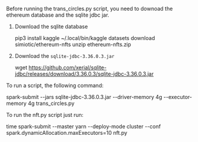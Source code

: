 Before running the trans_circles.py script, you need to downoad the ethereum database and the sqlite jdbc jar.

1. Download the sqlite database

   pip3 install kaggle
   ~/.local/bin/kaggle datasets download simiotic/ethereum-nfts
   unzip ethereum-nfts.zip

2. Download the `sqlite-jdbc-3.36.0.3.jar`

   wget https://github.com/xerial/sqlite-jdbc/releases/download/3.36.0.3/sqlite-jdbc-3.36.0.3.jar
   
To run a script, the following command:

spark-submit --jars sqlite-jdbc-3.36.0.3.jar --driver-memory 4g --executor-memory 4g trans_circles.py

To run  the nft.py script just run:

time spark-submit --master yarn --deploy-mode cluster --conf spark.dynamicAllocation.maxExecutors=10 nft.py
